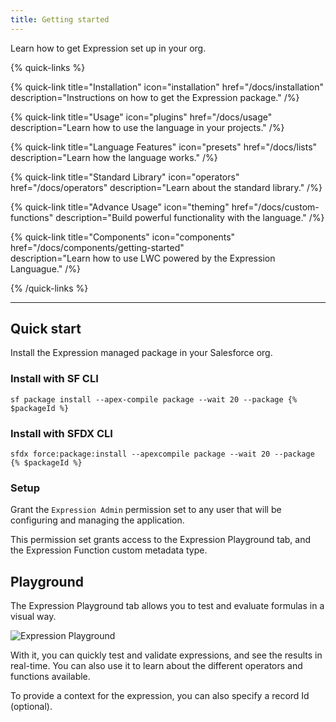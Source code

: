 ```yaml
---
title: Getting started
---
```


Learn how to get Expression set up in your org.

{% quick-links %}

{% quick-link title="Installation" icon="installation" href="/docs/installation"
description="Instructions on how to get the Expression package." /%}

{% quick-link title="Usage" icon="plugins" href="/docs/usage"
description="Learn how to use the language in your projects." /%}

{% quick-link title="Language Features" icon="presets" href="/docs/lists"
description="Learn how the language works." /%}

{% quick-link title="Standard Library" icon="operators" href="/docs/operators"
description="Learn about the standard library." /%}

{% quick-link title="Advance Usage" icon="theming" href="/docs/custom-functions"
description="Build powerful functionality with the language." /%}

{% quick-link title="Components" icon="components" href="/docs/components/getting-started"  
description="Learn how to use LWC powered by the Expression Languague." /%}

{% /quick-links %}

---

## Quick start

Install the Expression managed package in your Salesforce org.

### Install with SF CLI

```shell
sf package install --apex-compile package --wait 20 --package {% $packageId %}
```

### Install with SFDX CLI

```shell
sfdx force:package:install --apexcompile package --wait 20 --package {% $packageId %}
```

### Setup

Grant the `Expression Admin` permission set to any user that will be configuring and
managing the application.

This permission set grants access to the Expression Playground tab, and the Expression
Function custom metadata type.

## Playground

The Expression Playground tab allows you to test and evaluate formulas in a
visual way.

![Expression Playground](./expression-playground.png)

With it, you can quickly test and validate expressions, and see the results
in real-time. You can also use it to learn about the different operators and
functions available.

To provide a context for the expression, you can also specify a record Id (optional).
